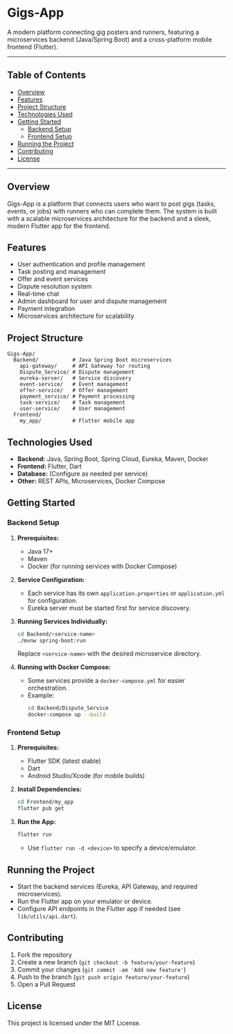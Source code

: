 # Gigs-App

A modern platform connecting gig posters and runners, featuring a microservices backend (Java/Spring Boot) and a cross-platform mobile frontend (Flutter).

---

## Table of Contents
- [Overview](#overview)
- [Features](#features)
- [Project Structure](#project-structure)
- [Technologies Used](#technologies-used)
- [Getting Started](#getting-started)
  - [Backend Setup](#backend-setup)
  - [Frontend Setup](#frontend-setup)
- [Running the Project](#running-the-project)
- [Contributing](#contributing)
- [License](#license)

---

## Overview
Gigs-App is a platform that connects users who want to post gigs (tasks, events, or jobs) with runners who can complete them. The system is built with a scalable microservices architecture for the backend and a sleek, modern Flutter app for the frontend.

## Features
- User authentication and profile management
- Task posting and management
- Offer and event services
- Dispute resolution system
- Real-time chat
- Admin dashboard for user and dispute management
- Payment integration
- Microservices architecture for scalability

## Project Structure
```
Gigs-App/
  Backend/           # Java Spring Boot microservices
    api-gateway/     # API Gateway for routing
    Dispute_Service/ # Dispute management
    eureka-server/   # Service discovery
    event-service/   # Event management
    offer-service/   # Offer management
    payment_service/ # Payment processing
    task-service/    # Task management
    user-service/    # User management
  Frontend/
    my_app/          # Flutter mobile app
```

## Technologies Used
- **Backend:** Java, Spring Boot, Spring Cloud, Eureka, Maven, Docker
- **Frontend:** Flutter, Dart
- **Database:** (Configure as needed per service)
- **Other:** REST APIs, Microservices, Docker Compose

## Getting Started

### Backend Setup
1. **Prerequisites:**
   - Java 17+
   - Maven
   - Docker (for running services with Docker Compose)

2. **Service Configuration:**
   - Each service has its own `application.properties` or `application.yml` for configuration.
   - Eureka server must be started first for service discovery.

3. **Running Services Individually:**
   ```bash
   cd Backend/<service-name>
   ./mvnw spring-boot:run
   ```
   Replace `<service-name>` with the desired microservice directory.

4. **Running with Docker Compose:**
   - Some services provide a `docker-compose.yml` for easier orchestration.
   - Example:
     ```bash
     cd Backend/Dispute_Service
     docker-compose up --build
     ```

### Frontend Setup
1. **Prerequisites:**
   - Flutter SDK (latest stable)
   - Dart
   - Android Studio/Xcode (for mobile builds)

2. **Install Dependencies:**
   ```bash
   cd Frontend/my_app
   flutter pub get
   ```

3. **Run the App:**
   ```bash
   flutter run
   ```
   - Use `flutter run -d <device>` to specify a device/emulator.

## Running the Project
- Start the backend services (Eureka, API Gateway, and required microservices).
- Run the Flutter app on your emulator or device.
- Configure API endpoints in the Flutter app if needed (see `lib/utils/api.dart`).

## Contributing
1. Fork the repository
2. Create a new branch (`git checkout -b feature/your-feature`)
3. Commit your changes (`git commit -am 'Add new feature'`)
4. Push to the branch (`git push origin feature/your-feature`)
5. Open a Pull Request

## License
This project is licensed under the MIT License. 